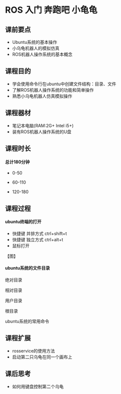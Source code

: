 # ROS 入门 奔跑吧 小龟龟

## 课前要点

* Ubuntu系统的基本操作
* 小乌龟机器人的模拟仿真
* ROS机器人操作系统的基本概念

## 课程目的

* 学会使用命令行在ubuntu中创建文件结构：目录、文件
* 了解ROS机器人操作系统的功能和简单操作
* 熟悉小乌龟机器人仿真模拟操作

## 课程器材

* 笔记本电脑\(RAM:2G+ Intel i5+\)
* 装有ROS机器人操作系统的U盘

## 课程时长

#### **总计180分钟**

* 0-50

* 60-110

* 120-180

## 课程过程

#### ubuntu终端的打开

* 快捷键 并排方式 ctrl+shift+t
* 快捷键 独立方式 ctrl+alt+t
* 鼠标打开

【图】

#### ubuntu系统的文件目录

绝对目录

相对目录

用户目录

根目录

ubuntu系统的常用命令



## 课程扩展

* rosservice的使用方法
* 启动第二只乌龟在同一个画布上

## 课后思考

* 如何用键盘控制第二个乌龟



